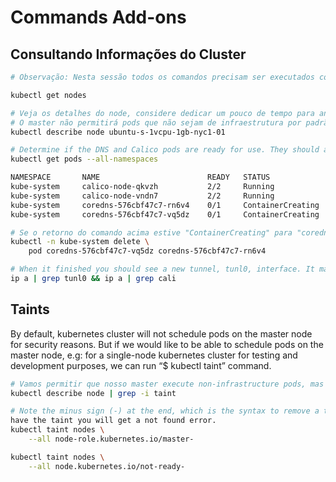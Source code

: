 # Commands Add-ons
## Consultando Informações do Cluster
~~~sh
# Observação: Nesta sessão todos os comandos precisam ser executados com usuário não root/su

kubectl get nodes

# Veja os detalhes do node, considere dedicar um pouco de tempo para analisar cada linha
# O master não permitirá pods que não sejam de infraestrutura por padrão por motivos de segurança e contenção de recursos.
kubectl describe node ubuntu-s-1vcpu-1gb-nyc1-01

# Determine if the DNS and Calico pods are ready for use. They should all show a status of Running. It may take a minute or two to transition from Pending.
kubectl get pods --all-namespaces

NAMESPACE       NAME                        READY   STATUS              RESTARTS    AGE
kube-system     calico-node-qkvzh           2/2     Running             0           59m
kube-system     calico-node-vndn7           2/2     Running             0           12m
kube-system     coredns-576cbf47c7-rn6v4    0/1     ContainerCreating   0           3s
kube-system     coredns-576cbf47c7-vq5dz    0/1     ContainerCreating   0           94m

# Se o retorno do comando acima estive "ContainerCreating" para "coredns-" você pode remover os pods para que eles sejam recriados pelo cluster K8s
kubectl -n kube-system delete \
    pod coredns-576cbf47c7-vq5dz coredns-576cbf47c7-rn6v4

# When it finished you should see a new tunnel, tunl0, interface. It may take up to a minute to be created. As you create objects more interfaces will be created, such as cali interfaces when you deploy pods, as shown in the output below.
ip a | grep tunl0 && ip a | grep cali
~~~

## Taints
By default, kubernetes cluster will not schedule pods on the master node for security reasons. But if we would like to be able to schedule pods on the master node, e.g: for a single-node kubernetes cluster for testing and development purposes, we can run “$ kubectl taint” command.

~~~sh
# Vamos permitir que nosso master execute non-infrastructure pods, mas esse passo deve ser pulado em ambiente de produção.
kubectl describe node | grep -i taint

# Note the minus sign (-) at the end, which is the syntax to remove a taint. As the second node does not
have the taint you will get a not found error.
kubectl taint nodes \
    --all node-role.kubernetes.io/master-

kubectl taint nodes \
    --all node.kubernetes.io/not-ready-
~~~
